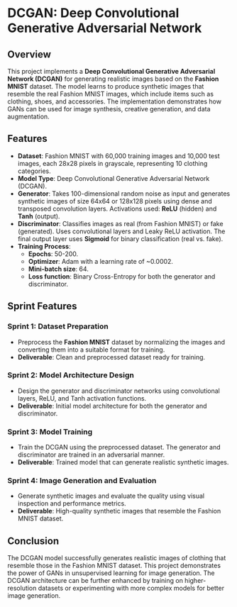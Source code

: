 # **DCGAN: Deep Convolutional Generative Adversarial Network**

## Overview

This project implements a **Deep Convolutional Generative Adversarial Network (DCGAN)** for generating realistic images based on the **Fashion MNIST** dataset. The model learns to produce synthetic images that resemble the real Fashion MNIST images, which include items such as clothing, shoes, and accessories. The implementation demonstrates how GANs can be used for image synthesis, creative generation, and data augmentation.

## Features

- **Dataset**: Fashion MNIST with 60,000 training images and 10,000 test images, each 28x28 pixels in grayscale, representing 10 clothing categories.
- **Model Type**: Deep Convolutional Generative Adversarial Network (DCGAN).
- **Generator**: Takes 100-dimensional random noise as input and generates synthetic images of size 64x64 or 128x128 pixels using dense and transposed convolution layers. Activations used: **ReLU** (hidden) and **Tanh** (output).
- **Discriminator**: Classifies images as real (from Fashion MNIST) or fake (generated). Uses convolutional layers and Leaky ReLU activation. The final output layer uses **Sigmoid** for binary classification (real vs. fake).
- **Training Process**: 
  - **Epochs**: 50-200.
  - **Optimizer**: Adam with a learning rate of ~0.0002.
  - **Mini-batch size**: 64.
  - **Loss function**: Binary Cross-Entropy for both the generator and discriminator.

## Sprint Features

### Sprint 1: Dataset Preparation
- Preprocess the **Fashion MNIST** dataset by normalizing the images and converting them into a suitable format for training.
- **Deliverable**: Clean and preprocessed dataset ready for training.

### Sprint 2: Model Architecture Design
- Design the generator and discriminator networks using convolutional layers, ReLU, and Tanh activation functions.
- **Deliverable**: Initial model architecture for both the generator and discriminator.

### Sprint 3: Model Training
- Train the DCGAN using the preprocessed dataset. The generator and discriminator are trained in an adversarial manner.
- **Deliverable**: Trained model that can generate realistic synthetic images.

### Sprint 4: Image Generation and Evaluation
- Generate synthetic images and evaluate the quality using visual inspection and performance metrics.
- **Deliverable**: High-quality synthetic images that resemble the Fashion MNIST dataset.

## Conclusion

The DCGAN model successfully generates realistic images of clothing that resemble those in the Fashion MNIST dataset. This project demonstrates the power of GANs in unsupervised learning for image generation. The DCGAN architecture can be further enhanced by training on higher-resolution datasets or experimenting with more complex models for better image generation.
